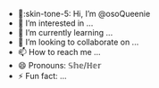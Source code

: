 - :wave::skin-tone-5:  Hi, I’m @osoQueenie
- 👀 I’m interested in ...
- 🌱 I’m currently learning ...
- 💞️ I’m looking to collaborate on ...
- 📫 How to reach me ...
- 😄 Pronouns: 𝕊𝕙𝕖/ℍ𝕖𝕣
- ⚡ Fun fact: ...

<!---
osoQueenie/osoQueenie is a ✨ special ✨ repository because its `README.md` (this file) appears on your GitHub profile.
You can click the Preview link to take a look at your changes.
--->

